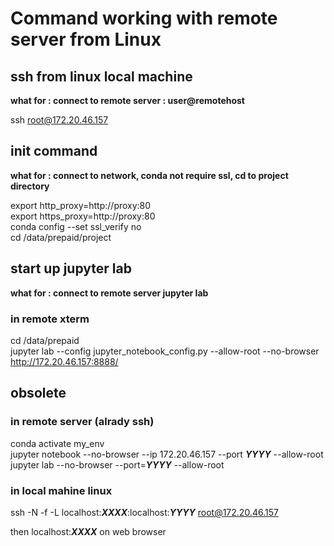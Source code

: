 # Command working with remote server from Linux

## ssh from linux local machine  
**what for : connect to remote server : user@remotehost**     

ssh root@172.20.46.157  

## init command  
**what for : connect to network, conda not require ssl, cd to project directory**   

export http_proxy=http://proxy:80   
export https_proxy=http://proxy:80  
conda config --set ssl_verify no   
cd /data/prepaid/project  

## start up jupyter lab  
**what for : connect to remote server jupyter lab**    

### in remote xterm 
cd /data/prepaid  
jupyter lab --config jupyter_notebook_config.py --allow-root --no-browser  
http://172.20.46.157:8888/  



## obsolete
### in remote server (alrady ssh)  
conda activate my_env  
jupyter notebook --no-browser --ip 172.20.46.157 --port ***YYYY*** --allow-root  
jupyter lab --no-browser --port=***YYYY*** --allow-root  

### in local mahine linux   
ssh -N -f -L localhost:***XXXX***:localhost:***YYYY*** root@172.20.46.157  

then localhost:***XXXX*** on web browser



